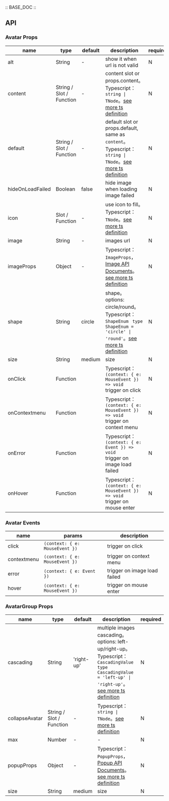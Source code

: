 :: BASE_DOC ::

## API

### Avatar Props

name | type | default | description | required
-- | -- | -- | -- | --
alt | String | - | show it when url is not valid | N
content | String / Slot / Function | - | content slot or props.content。Typescript：`string \| TNode`。[see more ts definition](https://github.com/Tencent/tdesign-vue/blob/develop/src/common.ts) | N
default | String / Slot / Function | - | default slot or props.default, same as `content`。Typescript：`string \| TNode`。[see more ts definition](https://github.com/Tencent/tdesign-vue/blob/develop/src/common.ts) | N
hideOnLoadFailed | Boolean | false | hide image when loading image failed | N
icon | Slot / Function | - | use icon to fill。Typescript：`TNode`。[see more ts definition](https://github.com/Tencent/tdesign-vue/blob/develop/src/common.ts) | N
image | String | - | images url | N
imageProps | Object | - | Typescript：`ImageProps`，[Image API Documents](./image?tab=api)。[see more ts definition](https://github.com/Tencent/tdesign-vue/tree/develop/src/avatar/type.ts) | N
shape | String | circle | shape。options: circle/round。Typescript：`ShapeEnum ` `type ShapeEnum = 'circle' \| 'round'`。[see more ts definition](https://github.com/Tencent/tdesign-vue/tree/develop/src/avatar/type.ts) | N
size | String | medium | size | N
onClick | Function |  | Typescript：`(context: { e: MouseEvent }) => void`<br/>trigger on click | N
onContextmenu | Function |  | Typescript：`(context: { e: MouseEvent }) => void`<br/>trigger on context menu | N
onError | Function |  | Typescript：`(context: { e: Event }) => void`<br/>trigger on image load failed | N
onHover | Function |  | Typescript：`(context: { e: MouseEvent }) => void`<br/>trigger on mouse enter | N

### Avatar Events

name | params | description
-- | -- | --
click | `(context: { e: MouseEvent })` | trigger on click
contextmenu | `(context: { e: MouseEvent })` | trigger on context menu
error | `(context: { e: Event })` | trigger on image load failed
hover | `(context: { e: MouseEvent })` | trigger on mouse enter


### AvatarGroup Props

name | type | default | description | required
-- | -- | -- | -- | --
cascading | String | 'right-up' | multiple images cascading。options: left-up/right-up。Typescript：`CascadingValue` `type CascadingValue = 'left-up' \| 'right-up'`。[see more ts definition](https://github.com/Tencent/tdesign-vue/tree/develop/src/avatar/type.ts) | N
collapseAvatar | String / Slot / Function | - | Typescript：`string \| TNode`。[see more ts definition](https://github.com/Tencent/tdesign-vue/blob/develop/src/common.ts) | N
max | Number | - | \- | N
popupProps | Object | - | Typescript：`PopupProps`，[Popup API Documents](./popup?tab=api)。[see more ts definition](https://github.com/Tencent/tdesign-vue/tree/develop/src/avatar/type.ts) | N
size | String | medium | size | N
